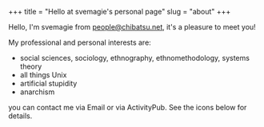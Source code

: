 +++
title = "Hello at svemagie's personal page"
slug = "about"
+++

Hello, I'm svemagie from [people@chibatsu.net](https://chibatsu.net), it's a pleasure to meet you!

My professional and personal interests are:
- social sciences, sociology, ethnography, ethnomethodology, systems theory
- all things Unix
- artificial stupidity
- anarchism

you can contact me via Email or via ActivityPub. See the icons below for details.
